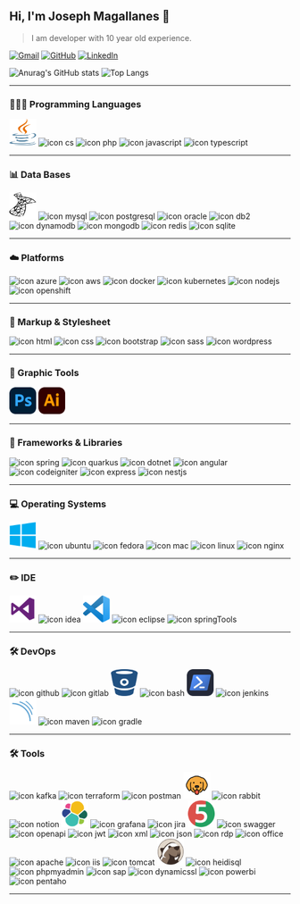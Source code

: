 <!-- Your title -->
## Hi, I'm Joseph Magallanes 👋
> I am developer with 10 year old experience.

<!-- Your badges - You can use the website to generate badges: https://shields.io/ -->
[![Gmail](https://img.shields.io/badge/Gmail-D14836?style=for-the-badge&logo=gmail&logoColor=white)](mailto:josephcarlos.jcmn@gmail.com)
[![GitHub](https://img.shields.io/badge/github-%23121011.svg?style=for-the-badge&logo=github&logoColor=white)](https://github.com/josephmn)
[![LinkedIn](https://img.shields.io/badge/linkedin-%230077B5.svg?style=for-the-badge&logo=linkedin&logoColor=white)](https://www.linkedin.com/in/joseph-magallanes-nolazco/)
<br />
<!--&nbsp;-->
<!--![Most Languages](https://github-readme-stats.anuraghazra1.vercel.app/api/top-langs/?username=josephmn&theme=light&hide_border=true&no-bg=true&no-frame=true&langs_count=10)-->
<!--[![Top Langs](https://github-readme-stats.vercel.app/api/top-langs/?username=josephmn)](https://github.com/anuraghazra/github-readme-stats)-->
<!--![Top Langs](https://github-readme-stats.vercel.app/api/top-langs/?username=josephmn&size_weight=0.5&count_weight=0.5)-->
<!--![Top Langs](https://github-readme-stats.vercel.app/api/top-langs/?username=josephmn&hide=javascript,html)-->
<!--[![Top Langs](https://github-readme-stats.vercel.app/api/top-langs/?username=josephmn&layout=donut)](https://github.com/josephmn/github-readme-stats)-->
<!--[![Top Langs](https://github-readme-stats.vercel.app/api/top-langs/?username=josephmn&layout=donut-vertical)](https://github.com/josephmn/github-readme-stats)-->
<!--[![Top Langs](https://github-readme-stats.vercel.app/api/top-langs/?username=josephmn&layout=pie)](https://github.com/josephmn/github-readme-stats)-->

<!-- chart -->
![Anurag's GitHub stats](https://github-readme-stats.vercel.app/api?username=josephmn&show_icons=true&bg_color=00000000)
![Top Langs](https://github-readme-stats.vercel.app/api/top-langs/?username=josephmn&layout=compact)
<!--![Top Langs](https://github-readme-stats.vercel.app/api/top-langs/?username=josephmn&hide_progress=true)-->
<hr/>

<!-- Programming Languages -->
### 👨🏻‍💻 Programming Languages
<p align="left">
  <img height="48px" width="48px" alt="icon java" src="https://raw.githubusercontent.com/gilbarbara/logos/de2c1f96ff6e74ea7ea979b43202e8d4b863c655/logos/java.svg"/>
  <img height="48px" width="48px" alt="icon cs" src="https://raw.githubusercontent.com/abranhe/programming-languages-logos/e1be48ad2dffe3e6e0e24fdefa9e740167fb2315/src/csharp/csharp.svg"/>
  <img height="48px" width="48px" alt="icon php" src="https://skillicons.dev/icons?i=php"/>
  <img height="48px" width="48px" alt="icon javascript" src="https://www.vectorlogo.zone/logos/javascript/javascript-icon.svg"/>
  <img height="48px" width="48px" alt="icon typescript" src="https://www.vectorlogo.zone/logos/typescriptlang/typescriptlang-icon.svg"/>
</p>
<hr/>

<!-- Data Bases -->
### 📊 Data Bases
<p align="left">
  <img height="48px" width="48px" alt="icon mssql" src="https://raw.githubusercontent.com/fizzed/font-mfizz/ccff3ec9555918c0a67ed6b5f360af5841045e3e/src/svg/mssql.svg"/>
  <img height="48px" width="48px" alt="icon mysql" src="https://www.vectorlogo.zone/logos/mysql/mysql-icon.svg"/>
  <img height="48px" width="48px" alt="icon postgresql" src="https://www.vectorlogo.zone/logos/postgresql/postgresql-icon.svg"/>
  <img height="48px" width="48px" alt="icon oracle" src="https://www.vectorlogo.zone/logos/oracle/oracle-icon.svg"/>
  <img height="48px" width="48px" alt="icon db2" src="https://db2tutorial.com/wp-content/uploads/2019/03/db2-tutorial.png"/>
  <img height="48px" width="48px" alt="icon dynamodb" src="https://cdn.worldvectorlogo.com/logos/aws-dynamodb.svg"/>
  <img height="48px" width="48px" alt="icon mongodb" src="https://www.vectorlogo.zone/logos/mongodb/mongodb-icon.svg"/>
  <img height="48px" width="48px" alt="icon redis" src="https://www.vectorlogo.zone/logos/redis/redis-icon.svg"/>
  <img height="48px" width="48px" alt="icon sqlite" src="https://www.vectorlogo.zone/logos/sqlite/sqlite-icon.svg"/>
</p>
<hr/>

<!-- Platforms -->
### ☁️ Platforms
<p align="left">
  <img height="48px" width="48px" alt="icon azure" src="https://raw.githubusercontent.com/gilbarbara/logos/de2c1f96ff6e74ea7ea979b43202e8d4b863c655/logos/microsoft-azure.svg"/>
  <img height="48px" width="48px" alt="icon aws" src="https://upload.wikimedia.org/wikipedia/commons/thumb/9/93/Amazon_Web_Services_Logo.svg/1920px-Amazon_Web_Services_Logo.svg.png"/>
  <img height="48px" width="48px" alt="icon docker" src="https://www.vectorlogo.zone/logos/docker/docker-tile.svg"/>
  <img height="48px" width="48px" alt="icon kubernetes" src="https://www.vectorlogo.zone/logos/kubernetes/kubernetes-icon.svg"/>
  <img height="48px" width="48px" alt="icon nodejs" src="https://www.vectorlogo.zone/logos/nodejs/nodejs-icon.svg"/>
  <img height="48px" width="48px" alt="icon openshift" src="https://www.vectorlogo.zone/logos/openshift/openshift-icon.svg"/>
</p>
<hr/>

<!-- Markup & Stylesheet -->
### 🌟 Markup & Stylesheet
<p align="left">
  <img height="48px" width="48px" alt="icon html" src="https://www.vectorlogo.zone/logos/w3_html5/w3_html5-icon.svg"/>
  <img height="48px" width="48px" alt="icon css" src="https://www.vectorlogo.zone/logos/w3_css/w3_css-icon~old.svg"/>
  <img height="48px" width="48px" alt="icon bootstrap" src="https://www.vectorlogo.zone/logos/getbootstrap/getbootstrap-icon.svg"/>
  <img height="48px" width="48px" alt="icon sass" src="https://www.vectorlogo.zone/logos/sass-lang/sass-lang-icon.svg"/>
  <img height="48px" width="48px" alt="icon wordpress" src="https://www.vectorlogo.zone/logos/wordpress/wordpress-tile.svg"/>
</p>
<hr/>

<!-- Graphic Tools -->
### 💎 Graphic Tools
<p align="left">
  <img height="48px" width="48px" alt="icon ps" src="https://raw.githubusercontent.com/tandpfun/skill-icons/65dea6c4eaca7da319e552c09f4cf5a9a8dab2c8/icons/Photoshop.svg"/>
  <img height="48px" width="48px" alt="icon ai" src="https://raw.githubusercontent.com/tandpfun/skill-icons/65dea6c4eaca7da319e552c09f4cf5a9a8dab2c8/icons/Illustrator.svg"/>
</p>
<hr/>

<!-- Frameworks & Libraries -->
### 📁 Frameworks & Libraries
<p align="left">
  <img height="48px" width="48px" alt="icon spring" src="https://www.vectorlogo.zone/logos/springio/springio-icon.svg"/>
  <img height="48px" width="48px" alt="icon quarkus" src="https://raw.githubusercontent.com/gilbarbara/logos/de2c1f96ff6e74ea7ea979b43202e8d4b863c655/logos/quarkus-icon.svg"/>
  <img height="48px" width="48px" alt="icon dotnet" src="https://www.vectorlogo.zone/logos/dotnet/dotnet-tile.svg"/>
  <img height="48px" width="48px" alt="icon angular" src="https://www.vectorlogo.zone/logos/angular/angular-icon.svg"/>
  <img height="48px" width="48px" alt="icon codeigniter" src="https://vectorwiki.com/images/Y1YX7__codeigniter.svg"/>
  <img height="48px" width="48px" alt="icon express" src="https://www.vectorlogo.zone/logos/expressjs/expressjs-icon.svg"/>
  <img height="48px" width="48px" alt="icon nestjs" src="https://www.vectorlogo.zone/logos/nestjs/nestjs-icon.svg"/>
</p>
<hr/>

<!-- Operating Systems -->
### 💻 Operating Systems
<p align="left">
  <img height="48px" width="48px" alt="icon windows" src="https://raw.githubusercontent.com/devicons/devicon/54cfe13ac10eaa1ef817a343ab0a9437eb3c2e08/icons/windows8/windows8-original.svg"/>
  <img height="48px" width="48px" alt="icon ubuntu" src="https://www.vectorlogo.zone/logos/ubuntu/ubuntu-tile.svg"/>
  <img height="48px" width="48px" alt="icon fedora" src="https://www.vectorlogo.zone/logos/getfedora/getfedora-icon.svg"/>
  <img height="48px" width="48px" alt="icon mac" src="https://www.vectorlogo.zone/logos/apple/apple-tile.svg"/>
  <img height="48px" width="48px" alt="icon linux" src="https://www.vectorlogo.zone/logos/linux/linux-icon.svg"/>
  <img height="48px" width="48px" alt="icon nginx" src="https://www.vectorlogo.zone/logos/nginx/nginx-icon.svg"/>
</p>
<hr/>

<!-- IDE's -->
### ✏️ IDE
<p align="left">
  <img height="48px" width="48px" alt="icon visualstudio" src="https://raw.githubusercontent.com/gilbarbara/logos/de2c1f96ff6e74ea7ea979b43202e8d4b863c655/logos/visual-studio.svg"/>
  <img height="48px" width="48px" alt="icon idea" src="https://raw.githubusercontent.com/gilbarbara/logos/de2c1f96ff6e74ea7ea979b43202e8d4b863c655/logos/intellij-idea.svg"/>
  <img height="48px" width="48px" alt="icon vscode" src="https://raw.githubusercontent.com/bestofjs/bestofjs/aa8cb6153b81b9da303c39b0d59fd00c5d9584e3/apps/web/public/logos/vscode.dark.svg"/>
  <img height="48px" width="48px" alt="icon eclipse" src="https://raw.githubusercontent.com/gilbarbara/logos/de2c1f96ff6e74ea7ea979b43202e8d4b863c655/logos/eclipse-icon.svg"/>
  <img height="48px" width="48px" alt="icon springTools" src="https://pbs.twimg.com/profile_images/1856632411217399808/TdD2xQ8N_400x400.png"/>
</p>
<hr/>

<!-- DevOps -->
### 🛠️ DevOps
<p align="left">
  <img height="48px" width="48px" alt="icon github" src="https://www.vectorlogo.zone/logos/github/github-tile.svg"/>
  <img height="48px" width="48px" alt="icon gitlab" src="https://www.vectorlogo.zone/logos/gitlab/gitlab-tile.svg"/>
  <img height="48px" width="48px" alt="icon bitbucket" src="https://raw.githubusercontent.com/gilbarbara/logos/de2c1f96ff6e74ea7ea979b43202e8d4b863c655/logos/bitbucket.svg"/>
  <img height="48px" width="48px" alt="icon bash" src="https://www.vectorlogo.zone/logos/gnu_bash/gnu_bash-icon.svg"/>
  <img height="48px" width="48px" alt="icon powershell" src="https://raw.githubusercontent.com/tandpfun/skill-icons/65dea6c4eaca7da319e552c09f4cf5a9a8dab2c8/icons/Powershell-Dark.svg"/>
  <img height="48px" width="48px" alt="icon jenkins" src="https://www.vectorlogo.zone/logos/jenkins/jenkins-icon.svg"/>
  <img height="48px" width="48px" alt="icon sonarqube" src="https://raw.githubusercontent.com/actions/starter-workflows/58e7cd05f5fafcdf73c5efd768127bc8522cfd98/icons/sonarqube.svg"/>
  <img height="48px" width="48px" alt="icon maven" src="https://www.vectorlogo.zone/logos/apache_maven/apache_maven-icon.svg"/>
  <img height="48px" width="48px" alt="icon gradle" src="https://www.vectorlogo.zone/logos/gradle/gradle-icon.svg"/>
</p>
<hr/>

<!-- Tools -->
### 🛠️ Tools
<p align="left">
  <img height="48px" width="48px" alt="icon kafka" src="https://www.vectorlogo.zone/logos/apache_kafka/apache_kafka-icon.svg"/>
  <img height="48px" width="48px" alt="icon terraform" src="https://www.vectorlogo.zone/logos/terraformio/terraformio-icon.svg"/>
  <img height="48px" width="48px" alt="icon postman" src="https://www.vectorlogo.zone/logos/getpostman/getpostman-icon.svg"/>
  <img height="48px" width="48px" alt="icon bruno" src="https://raw.githubusercontent.com/bestofjs/bestofjs/aa8cb6153b81b9da303c39b0d59fd00c5d9584e3/apps/web/public/logos/bruno.svg"/>
  <img height="48px" width="48px" alt="icon rabbit" src="https://www.vectorlogo.zone/logos/rabbitmq/rabbitmq-icon.svg"/>
  <img height="48px" width="48px" alt="icon notion" src="https://raw.githubusercontent.com/simple-icons/simple-icons/63d7794f8ff1df7cc077fcfc5081ab9e667ec0d9/icons/notion.svg"/>
  <img height="48px" width="48px" alt="icon elasticsearch" src="https://raw.githubusercontent.com/gilbarbara/logos/de2c1f96ff6e74ea7ea979b43202e8d4b863c655/logos/elasticsearch.svg"/>
  <img height="48px" width="48px" alt="icon grafana" src="https://raw.githubusercontent.com/gilbarbara/logos/de2c1f96ff6e74ea7ea979b43202e8d4b863c655/logos/grafana.svg"/>
  <img height="48px" width="48px" alt="icon jira" src="https://www.vectorlogo.zone/logos/atlassian_jira/atlassian_jira-icon.svg"/>
  <img height="48px" width="48px" alt="icon junit" src="https://raw.githubusercontent.com/devicons/devicon/54cfe13ac10eaa1ef817a343ab0a9437eb3c2e08/icons/junit/junit-original.svg"/>
  <img height="48px" width="48px" alt="icon swagger" src="https://raw.githubusercontent.com/gilbarbara/logos/de2c1f96ff6e74ea7ea979b43202e8d4b863c655/logos/swagger.svg"/>
  <img height="48px" width="48px" alt="icon openapi" src="https://raw.githubusercontent.com/gilbarbara/logos/de2c1f96ff6e74ea7ea979b43202e8d4b863c655/logos/openapi-icon.svg"/>
  <img height="48px" width="48px" alt="icon jwt" src="https://raw.githubusercontent.com/gilbarbara/logos/de2c1f96ff6e74ea7ea979b43202e8d4b863c655/logos/jwt-icon.svg"/>
  <img height="48px" width="48px" alt="icon xml" src="https://brandeps.com/logo-download/A/Adobe-Dreamweaver-XML-File-Icon-logo-vector-01.svg"/>
  <img height="48px" width="48px" alt="icon json" src="https://raw.githubusercontent.com/simple-icons/simple-icons/63d7794f8ff1df7cc077fcfc5081ab9e667ec0d9/icons/json.svg"/>
  <img height="48px" width="48px" alt="icon rdp" src="https://raw.githubusercontent.com/lucky-yoolk/icons-flat-osx/2a665e0f2d7024b66c60eabc3006e2430542870e/SVG/Apps-Ms-Remote-Desktop.svg"/>
  <img height="48px" width="48px" alt="icon office" src="https://raw.githubusercontent.com/homarr-labs/dashboard-icons/cb5ebcfe5204e1685e15aac82a92f62bd7e59095/svg/microsoft-office.svg"/>
  <img height="48px" width="48px" alt="icon apache" src="https://www.vectorlogo.zone/logos/apache/apache-icon.svg"/>
  <img height="48px" width="48px" alt="icon iis" src="https://www.deepnetsecurity.com/wp-content/uploads/MFA-for-IIS-Websites.png"/>
  <img height="48px" width="48px" alt="icon tomcat" src="https://www.vectorlogo.zone/logos/apache_tomcat/apache_tomcat-icon.svg"/>
  <img height="48px" width="48px" alt="icon dbeaver" src="https://raw.githubusercontent.com/devicons/devicon/54cfe13ac10eaa1ef817a343ab0a9437eb3c2e08/icons/dbeaver/dbeaver-original.svg"/>
  <img height="48px" width="48px" alt="icon heidisql" src="https://upload.wikimedia.org/wikipedia/commons/3/32/HeidiSQL_logo_image.png"/>
  <img height="48px" width="48px" alt="icon phpmyadmin" src="https://www.vectorlogo.zone/logos/phpmyadmin/phpmyadmin-icon.svg"/>
  <img height="48px" width="48px" alt="icon sap" src="https://www.vectorlogo.zone/logos/sap/sap-icon.svg"/>
  <img height="48px" width="48px" alt="icon dynamicssl" src="https://www.gravoc.com/wp-content/uploads/2014/05/dynamicslogo.png"/>
  <img height="48px" width="48px" alt="icon powerbi" src="https://raw.githubusercontent.com/homarr-labs/dashboard-icons/cb5ebcfe5204e1685e15aac82a92f62bd7e59095/svg/powerbi.svg"/>
  <img height="48px" width="48px" alt="icon pentaho" src="https://res-5.cloudinary.com/hbdyf1hp4/image/upload/q_auto/v1/images/pentaho-logo.png"/>
</p>
<hr/>
